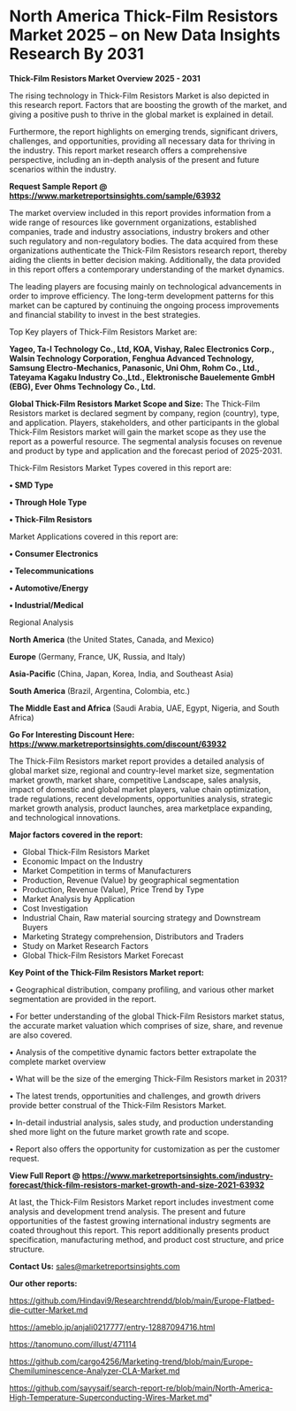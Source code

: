 # North America Thick-Film Resistors Market 2025 – on New Data Insights Research By 2031

<Strong> Thick-Film Resistors Market Overview 2025 - 2031</strong>

The rising technology in Thick-Film Resistors Market is also depicted in this research report. Factors that are boosting the growth of the market, and giving a positive push to thrive in the global market is explained in detail.

Furthermore, the report highlights on emerging trends, significant drivers, challenges, and opportunities, providing all necessary data for thriving in the industry. This report market research offers a comprehensive perspective, including an in-depth analysis of the present and future scenarios within the industry.

<strong>Request Sample Report @ <a href=https://www.marketreportsinsights.com/sample/63932>https://www.marketreportsinsights.com/sample/63932</a></strong>

The market overview included in this report provides information from a wide range of resources like government organizations, established companies, trade and industry associations, industry brokers and other such regulatory and non-regulatory bodies. The data acquired from these organizations authenticate the Thick-Film Resistors research report, thereby aiding the clients in better decision making. Additionally, the data provided in this report offers a contemporary understanding of the market dynamics.

The leading players are focusing mainly on technological advancements in order to improve efficiency. The long-term development patterns for this market can be captured by continuing the ongoing process improvements and financial stability to invest in the best strategies.

Top Key players of Thick-Film Resistors Market are:

<strong>Yageo, Ta-I Technology Co., Ltd, KOA, Vishay, Ralec Electronics Corp., Walsin Technology Corporation, Fenghua Advanced Technology, Samsung Electro-Mechanics, Panasonic, Uni Ohm, Rohm Co., Ltd., Tateyama Kagaku Industry Co.,Ltd., Elektronische Bauelemente GmbH (EBG), Ever Ohms Technology Co., Ltd.</strong>

<strong><b>Global Thick-Film Resistors Market Scope and Size:</b></strong>
The Thick-Film Resistors market is declared segment by company, region (country), type, and application. Players, stakeholders, and other participants in the global Thick-Film Resistors market will gain the market scope as they use the report as a powerful resource. The segmental analysis focuses on revenue and product by type and application and the forecast period of 2025-2031.

Thick-Film Resistors Market Types covered in this report are:

<strong>• SMD Type

• Through Hole Type

• Thick-Film Resistors</strong>

Market Applications covered in this report are:

<strong>• Consumer Electronics

• Telecommunications

• Automotive/Energy

• Industrial/Medical</strong> 

Regional Analysis

<strong>North America</strong> (the United States, Canada, and Mexico)

<strong>Europe</strong> (Germany, France, UK, Russia, and Italy)

<strong>Asia-Pacific</strong> (China, Japan, Korea, India, and Southeast Asia)

<strong>South America</strong> (Brazil, Argentina, Colombia, etc.)

<strong>The Middle East and Africa</strong> (Saudi Arabia, UAE, Egypt, Nigeria, and South Africa)

<strong>Go For Interesting Discount Here: <a href=https://www.marketreportsinsights.com/discount/63932>https://www.marketreportsinsights.com/discount/63932</a></strong>

The Thick-Film Resistors market report provides a detailed analysis of global market size, regional and country-level market size, segmentation market growth, market share, competitive Landscape, sales analysis, impact of domestic and global market players, value chain optimization, trade regulations, recent developments, opportunities analysis, strategic market growth analysis, product launches, area marketplace expanding, and technological innovations.

<strong><b>Major factors covered in the report:</b></strong>
<ul>
  <li>Global Thick-Film Resistors Market </li>
  <li>Economic Impact on the Industry</li>
  <li>Market Competition in terms of Manufacturers</li>
  <li>Production, Revenue (Value) by geographical segmentation</li>
  <li>Production, Revenue (Value), Price Trend by Type</li>
  <li>Market Analysis by Application</li>
  <li>Cost Investigation</li>
  <li>Industrial Chain, Raw material sourcing strategy and Downstream Buyers</li>
  <li>Marketing Strategy comprehension, Distributors and Traders</li>
  <li>Study on Market Research Factors</li>
  <li>Global Thick-Film Resistors Market Forecast</li>
</ul>

<strong><b>Key Point of the Thick-Film Resistors Market report:</b></strong>

• Geographical distribution, company profiling, and various other market segmentation are provided in the report.

• For better understanding of the global Thick-Film Resistors market status, the accurate market valuation which comprises of size, share, and revenue are also covered.

• Analysis of the competitive dynamic factors better extrapolate the complete market overview

• What will be the size of the emerging Thick-Film Resistors market in 2031?

• The latest trends, opportunities and challenges, and growth drivers provide better construal of the Thick-Film Resistors Market.

• In-detail industrial analysis, sales study, and production understanding shed more light on the future market growth rate and scope.

• Report also offers the opportunity for customization as per the customer request.

<strong><b>View Full Report @ <a href=https://www.marketreportsinsights.com/industry-forecast/thick-film-resistors-market-growth-and-size-2021-63932>https://www.marketreportsinsights.com/industry-forecast/thick-film-resistors-market-growth-and-size-2021-63932</a></b></strong>


At last, the Thick-Film Resistors Market report includes investment come analysis and development trend analysis. The present and future opportunities of the fastest growing international industry segments are coated throughout this report. This report additionally presents product specification, manufacturing method, and product cost structure, and price structure.

<strong>Contact Us:</strong>
sales@marketreportsinsights.com

<strong>Our other reports:</strong>

<a href=https://github.com/Hindavi9/Researchtrendd/blob/main/Europe-Flatbed-die-cutter-Market.md>https://github.com/Hindavi9/Researchtrendd/blob/main/Europe-Flatbed-die-cutter-Market.md</a>

<a href=https://ameblo.jp/anjali0217777/entry-12887094716.html>https://ameblo.jp/anjali0217777/entry-12887094716.html</a>

<a href=https://tanomuno.com/illust/471114>https://tanomuno.com/illust/471114</a>

<a href=https://github.com/cargo4256/Marketing-trend/blob/main/Europe-Chemiluminescence-Analyzer-CLA-Market.md>https://github.com/cargo4256/Marketing-trend/blob/main/Europe-Chemiluminescence-Analyzer-CLA-Market.md</a>

<a href=https://github.com/sayysaif/search-report-re/blob/main/North-America-High-Temperature-Superconducting-Wires-Market.md>https://github.com/sayysaif/search-report-re/blob/main/North-America-High-Temperature-Superconducting-Wires-Market.md</a>"

